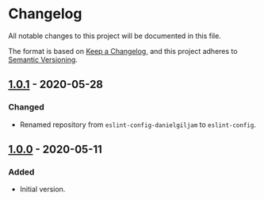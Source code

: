 # Changelog

All notable changes to this project will be documented in this file.

The format is based on [Keep a Changelog](https://keepachangelog.com/en/1.0.0/),
and this project adheres to [Semantic Versioning](https://semver.org/spec/v2.0.0.html).

## [1.0.1] - 2020-05-28

### Changed

- Renamed repository from `eslint-config-danielgiljam` to `eslint-config`.

## [1.0.0] - 2020-05-11

### Added

- Initial version.

[1.0.0]: https://github.com/DanielGiljam/eslint-config/releases/tag/v1.0.0
[1.0.1]: https://github.com/DanielGiljam/eslint-config/releases/tag/v1.0.1
